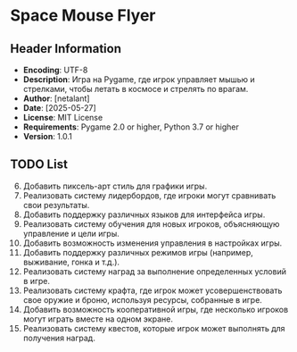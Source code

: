 # Space Mouse Flyer

## Header Information
- **Encoding**: UTF-8
- **Description**: Игра на Pygame, где игрок управляет мышью и стрелками, чтобы летать в космосе и стрелять по врагам.
- **Author**: [netalant]
- **Date**: [2025-05-27]
- **License**: MIT License
- **Requirements**: Pygame 2.0 or higher, Python 3.7 or higher
- **Version**: 1.0.1

## TODO List
6. Добавить пиксель-арт стиль для графики игры.
7. Реализовать систему лидербордов, где игроки могут сравнивать свои результаты.
8. Добавить поддержку различных языков для интерфейса игры.
9. Реализовать систему обучения для новых игроков, объясняющую управление и цели игры.
10. Добавить возможность изменения управления в настройках игры.
11. Добавить поддержку различных режимов игры (например, выживание, гонка и т.д.).
12. Реализовать систему наград за выполнение определенных условий в игре.
15. Реализовать систему крафта, где игрок может усовершенствовать свое оружие и броню, используя ресурсы, собранные в игре.
16. Добавить возможность кооперативной игры, где несколько игроков могут играть вместе на одном экране.
17. Реализовать систему квестов, которые игрок может выполнять для получения наград.